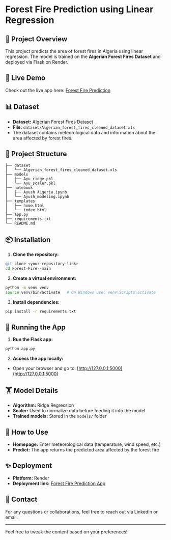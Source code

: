 # Forest Fire Prediction using Linear Regression

## 🌿 Project Overview
This project predicts the area of forest fires in Algeria using linear regression. The model is trained on the **Algerian Forest Fires Dataset** and deployed via Flask on Render.

## 🚀 Live Demo
Check out the live app here: [Forest Fire Prediction](https://algeria-forest-fire-fj8i.onrender.com/predictdata)

## 📊 Dataset
- **Dataset:** Algerian Forest Fires Dataset
- **File:** `dataset/Algerian_forest_fires_cleaned_dataset.xls`
- The dataset contains meteorological data and information about the area affected by forest fires.

## 🔧 Project Structure
```
├── dataset
│   └── Algerian_forest_fires_cleaned_dataset.xls
├── models
│   ├── Ayu_ridge.pkl
│   └── Ayu_scaler.pkl
├── notebook
│   ├── Ayush ALgeria.ipynb
│   └── Ayush_modeling.ipynb
├── templates
│   ├── home.html
│   └── index.html
├── app.py
├── requirements.txt
└── README.md
```

## 📦 Installation

1. **Clone the repository:**
```bash
git clone <your-repository-link>
cd Forest-Fire--main
```

2. **Create a virtual environment:**
```bash
python -m venv venv
source venv/bin/activate   # On Windows use: venv\Scripts\activate
```

3. **Install dependencies:**
```bash
pip install -r requirements.txt
```

## 🚀 Running the App

1. **Run the Flask app:**
```bash
python app.py
```

2. **Access the app locally:**
- Open your browser and go to: [http://127.0.0.1:5000](http://127.0.0.1:5000)

## 🏋️ Model Details
- **Algorithm:** Ridge Regression
- **Scaler:** Used to normalize data before feeding it into the model
- **Trained models:** Stored in the `models/` folder

## 🌟 How to Use
- **Homepage:** Enter meteorological data (temperature, wind speed, etc.)
- **Predict:** The app returns the predicted area affected by the forest fire

## ✨ Deployment
- **Platform:** Render
- **Deployment link:** [Forest Fire Prediction App](https://algeria-forest-fire-fj8i.onrender.com/predictdata)

## 📧 Contact
For any questions or collaborations, feel free to reach out via LinkedIn or email.

---

Feel free to tweak the content based on your preferences!

